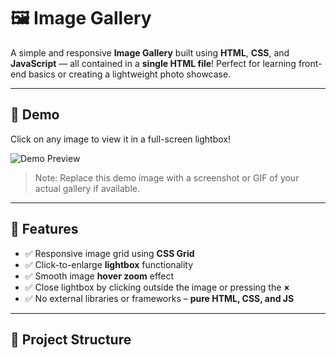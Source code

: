 # 🖼️ Image Gallery

A simple and responsive **Image Gallery** built using **HTML**, **CSS**, and **JavaScript** — all contained in a **single HTML file**! Perfect for learning front-end basics or creating a lightweight photo showcase.

---

## 📸 Demo

Click on any image to view it in a full-screen lightbox!

![Demo Preview](https://picsum.photos/800/300)

> Note: Replace this demo image with a screenshot or GIF of your actual gallery if available.

---

## 🚀 Features

- ✅ Responsive image grid using **CSS Grid**
- ✅ Click-to-enlarge **lightbox** functionality
- ✅ Smooth image **hover zoom** effect
- ✅ Close lightbox by clicking outside the image or pressing the **×**
- ✅ No external libraries or frameworks – **pure HTML, CSS, and JS**

---

## 📂 Project Structure



